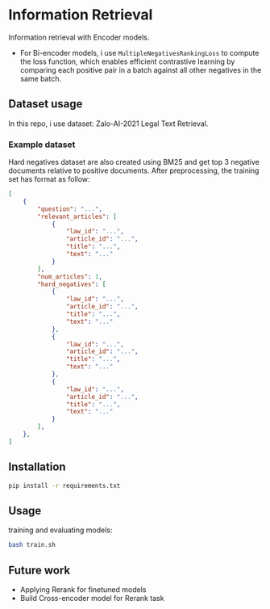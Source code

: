 # Information Retrieval
Information retrieval with Encoder models.

- For Bi-encoder models, i use `MultipleNegativesRankingLoss` to compute the loss function, which enables efficient contrastive learning by comparing each positive pair in a batch against all other negatives in the same batch.

## Dataset usage
In this repo, i use dataset: Zalo-AI-2021 Legal Text Retrieval.

### Example dataset
Hard negatives dataset are also created using BM25 and get top 3 negative documents relative to positive documents. After preprocessing, the training set has format as follow:
```json
[
    {
        "question": "...",
        "relevant_articles": [
            {
                "law_id": "...",
                "article_id": "...",
                "title": "...",
                "text": "..."
            }
        ],
        "num_articles": 1,
        "hard_negatives": [
            {
                "law_id": "...",
                "article_id": "...",
                "title": "...",
                "text": "..."
            },
            {
                "law_id": "...",
                "article_id": "...",
                "title": "...",
                "text": "..."
            },
            {
                "law_id": "...",
                "article_id": "...",
                "title": "...",
                "text": "..."
            }
        ],
    },
]
```



## Installation
```sh
pip install -r requirements.txt
```

## Usage
training and evaluating models:
```sh
bash train.sh
```

## Future work
- Applying Rerank for finetuned models
- Build Cross-encoder model for Rerank task